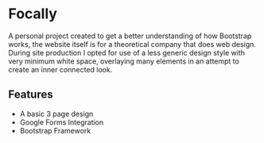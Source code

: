 # Focally

A personal project created to get a better understanding of how Bootstrap works, the website itself is for a theoretical company that does web design. During site production I opted for use of a less generic design style with very minimum white space, overlaying many elements in an attempt to create an inner connected look.

## Features

* A basic 3 page design
* Google Forms Integration
* Bootstrap Framework
